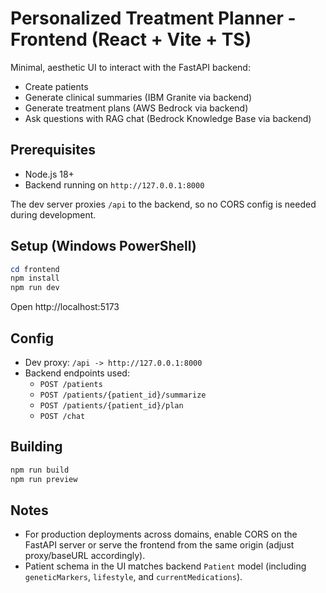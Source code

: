 # Personalized Treatment Planner - Frontend (React + Vite + TS)

Minimal, aesthetic UI to interact with the FastAPI backend:
- Create patients
- Generate clinical summaries (IBM Granite via backend)
- Generate treatment plans (AWS Bedrock via backend)
- Ask questions with RAG chat (Bedrock Knowledge Base via backend)

## Prerequisites
- Node.js 18+
- Backend running on `http://127.0.0.1:8000`

The dev server proxies `/api` to the backend, so no CORS config is needed during development.

## Setup (Windows PowerShell)
```powershell
cd frontend
npm install
npm run dev
```
Open http://localhost:5173

## Config
- Dev proxy: `/api -> http://127.0.0.1:8000`
- Backend endpoints used:
  - `POST /patients`
  - `POST /patients/{patient_id}/summarize`
  - `POST /patients/{patient_id}/plan`
  - `POST /chat`

## Building
```powershell
npm run build
npm run preview
```

## Notes
- For production deployments across domains, enable CORS on the FastAPI server or serve the frontend from the same origin (adjust proxy/baseURL accordingly).
- Patient schema in the UI matches backend `Patient` model (including `geneticMarkers`, `lifestyle`, and `currentMedications`).

